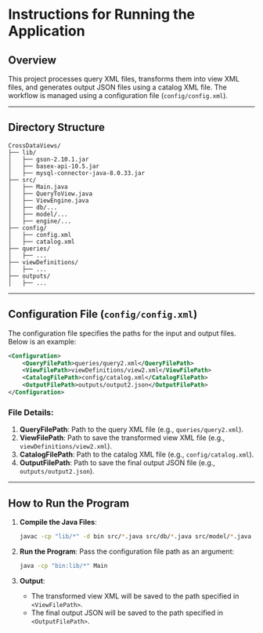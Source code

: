 # Instructions for Running the Application

## Overview
This project processes query XML files, transforms them into view XML files, and generates output JSON files using a catalog XML file. The workflow is managed using a configuration file (`config/config.xml`).

---

## Directory Structure

```
CrossDataViews/
├── lib/
│   ├── gson-2.10.1.jar
│   ├── basex-api-10.5.jar
│   ├── mysql-connector-java-8.0.33.jar
├── src/
│   ├── Main.java
│   ├── QueryToView.java
│   ├── ViewEngine.java
│   ├── db/...
│   ├── model/...
│   ├── engine/...
├── config/
│   ├── config.xml
│   ├── catalog.xml
├── queries/
│   ├── ...
├── viewDefinitions/
│   ├── ...
├── outputs/
│   ├── ...
```

---

## Configuration File (`config/config.xml`)
The configuration file specifies the paths for the input and output files. Below is an example:

```xml
<Configuration>
    <QueryFilePath>queries/query2.xml</QueryFilePath>
    <ViewFilePath>viewDefinitions/view2.xml</ViewFilePath>
    <CatalogFilePath>config/catalog.xml</CatalogFilePath>
    <OutputFilePath>outputs/output2.json</OutputFilePath>
</Configuration>
```

### File Details:
1. **QueryFilePath**: Path to the query XML file (e.g., `queries/query2.xml`).
2. **ViewFilePath**: Path to save the transformed view XML file (e.g., `viewDefinitions/view2.xml`).
3. **CatalogFilePath**: Path to the catalog XML file (e.g., `config/catalog.xml`).
4. **OutputFilePath**: Path to save the final output JSON file (e.g., `outputs/output2.json`).

---


## How to Run the Program
1. **Compile the Java Files**:
   ```bash
   javac -cp "lib/*" -d bin src/*.java src/db/*.java src/model/*.java src/engine/*.java
   ```

2. **Run the Program**:
   Pass the configuration file path as an argument:
   ```bash
   java -cp "bin:lib/*" Main 
   ```

3. **Output**:
   - The transformed view XML will be saved to the path specified in `<ViewFilePath>`.
   - The final output JSON will be saved to the path specified in `<OutputFilePath>`.

